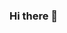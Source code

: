 ### Hi there 👋

<!--
**juhno1023/juhno1023** is a ✨ _special_ ✨ repository because its `README.md` (this file) appears on your GitHub profile.

Here are some ideas to get you started:

- 🔭 I’m currently working on ...
- 🌱 I’m currently learning ...

![Anurag's GitHub stats](https://github-readme-stats.vercel.app/api?username=juhno1023&show_icons=true&theme=radical)
